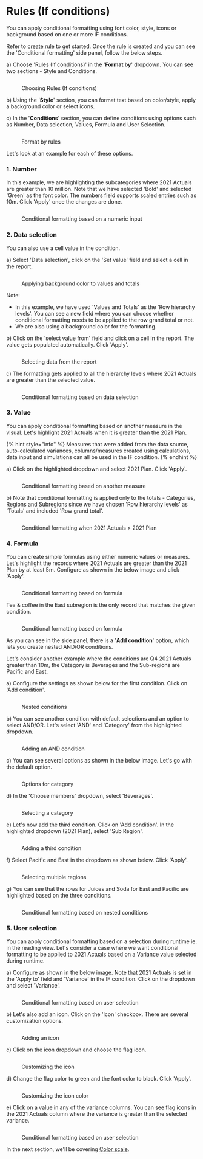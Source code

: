 # Rules (If conditions)

You can apply conditional formatting using font color, style, icons or background based on one or more IF conditions.

Refer to [create rule](./) to get started. Once the rule is created and you can see the 'Conditional formatting' side panel, follow the below steps.

a) Choose 'Rules (If conditions)' in the '**Format by**' dropdown. You can see two sections - Style and Conditions.

<figure><img src="../../../.gitbook/assets/5.2.35 if conditions.png" alt=""><figcaption><p>Choosing Rules (If conditions)</p></figcaption></figure>

b) Using the '**Style**' section, you can format text based on color/style, apply a background color or select icons.&#x20;

c) In the '**Conditions**' section, you can define conditions using options such as Number, Data selection, Values, Formula and User Selection.

<figure><img src="../../../.gitbook/assets/FormatByRules.png" alt=""><figcaption><p>Format by rules</p></figcaption></figure>

Let's look at an example for each of these options.

### 1. Number

In this example, we are highlighting the subcategories where 2021 Actuals are greater than 10 million. Note that we have selected 'Bold' and selected 'Green' as the font color. The numbers field supports scaled entries such as 10m. Click 'Apply' once the changes are done.

<figure><img src="../../../.gitbook/assets/5.2.4(2) Number based.png" alt=""><figcaption><p>Conditional formatting based on a numeric input</p></figcaption></figure>

### 2. Data selection

You can also use a cell value in the condition.&#x20;

a) Select 'Data selection', click on the 'Set value' field and select a cell in the report.

<figure><img src="../../../.gitbook/assets/5.2.8 Data selection.png" alt=""><figcaption><p>Applying background color to values and totals</p></figcaption></figure>

Note:&#x20;

* In this example, we have used 'Values and Totals' as the 'Row hierarchy levels'. You can see a new field where you can choose whether conditional formatting needs to be applied to the row grand total or not.&#x20;
* We are also using a background color for the formatting.

b) Click on the 'select value from' field and click on a cell in the report. The value gets populated automatically. Click 'Apply'.

<figure><img src="../../../.gitbook/assets/5.2.10 Data selection.png" alt=""><figcaption><p>Selecting data from the report </p></figcaption></figure>

c) The formatting gets applied to all the hierarchy levels where 2021 Actuals are greater than the selected value.

<figure><img src="../../../.gitbook/assets/5.2.11 Data selection.png" alt=""><figcaption><p>Conditional formatting based on data selection</p></figcaption></figure>

### 3. Value

You can apply conditional formatting based on another measure in the visual. Let's highlight 2021 Actuals when it is greater than the 2021 Plan.

{% hint style="info" %}
Measures that were added from the data source, auto-calculated variances, columns/measures created using calculations, data input and simulations can all be used in the IF condition.
{% endhint %}

a) Click on the highlighted dropdown and select 2021 Plan. Click 'Apply'.

<figure><img src="../../../.gitbook/assets/5.2.12 Value.png" alt=""><figcaption><p>Conditional formatting based on another measure </p></figcaption></figure>

b) Note that conditional formatting is applied only to the totals - Categories, Regions and Subregions since we have chosen 'Row hierarchy levels' as 'Totals' and included 'Row grand total'.

<figure><img src="../../../.gitbook/assets/5.2.13 Value.png" alt=""><figcaption><p>Conditional formatting when 2021 Actuals > 2021 Plan</p></figcaption></figure>

### 4. Formula

You can create simple formulas using either numeric values or measures. Let's highlight the records where 2021 Actuals are greater than the 2021 Plan by at least 5m. Configure as shown in the below image and click 'Apply'.  &#x20;

<figure><img src="../../../.gitbook/assets/5.2.14 Formula.png" alt=""><figcaption><p>Conditional formatting based on formula</p></figcaption></figure>

Tea & coffee in the East subregion is the only record that matches the given condition.

<figure><img src="../../../.gitbook/assets/5.2.15 Formula.png" alt=""><figcaption><p>Conditional formatting based on formula</p></figcaption></figure>

As you can see in the side panel, there is a '**Add condition**' option, which lets you create nested AND/OR conditions.&#x20;

Let's consider another example where the conditions are Q4 2021 Actuals greater than 10m, the Category is Beverages and the Sub-regions are Pacific and East.

a) Configure the settings as shown below for the first condition. Click on 'Add condition'.

<figure><img src="../../../.gitbook/assets/5.2.16 Formula.png" alt=""><figcaption><p>Nested conditions</p></figcaption></figure>

b) You can see another condition with default selections and an option to select AND/OR. Let's select 'AND' and 'Category' from the highlighted dropdown.

<figure><img src="../../../.gitbook/assets/5.2.23 Formula.png" alt=""><figcaption><p>Adding an AND condition</p></figcaption></figure>

c) You can see several options as shown in the below image. Let's go with the default option.

<figure><img src="../../../.gitbook/assets/5.2.24 Formula.png" alt=""><figcaption><p>Options for category</p></figcaption></figure>

d) In the 'Choose members' dropdown, select 'Beverages'.

<figure><img src="../../../.gitbook/assets/5.2.25 Formula.png" alt=""><figcaption><p>Selecting a category</p></figcaption></figure>

e) Let's now add the third condition. Click on 'Add condition'. In the highlighted dropdown (2021 Plan), select 'Sub Region'.

<figure><img src="../../../.gitbook/assets/5.2.26 Formula.png" alt=""><figcaption><p>Adding a third condition</p></figcaption></figure>

f) Select Pacific and East in the dropdown as shown below. Click 'Apply'.

<figure><img src="../../../.gitbook/assets/5.2.27 Formula.png" alt=""><figcaption><p>Selecting multiple regions</p></figcaption></figure>

g) You can see that the rows for Juices and Soda for East and Pacific are highlighted based on the three conditions.

<figure><img src="../../../.gitbook/assets/5.2.28 Formula.png" alt=""><figcaption><p>Conditional formatting based on nested conditions</p></figcaption></figure>

### 5. User selection

You can apply conditional formatting based on a selection during runtime ie. in the reading view. Let's consider a case where we want conditional formatting to be applied to 2021 Actuals based on a Variance value selected during runtime.

a) Configure as shown in the below image. Note that 2021 Actuals is set in the 'Apply to' field and 'Variance' in the IF condition. Click on the dropdown and select 'Variance'.&#x20;

<figure><img src="../../../.gitbook/assets/5.2.30 User selection.png" alt=""><figcaption><p>Conditional formatting based on user selection</p></figcaption></figure>

b) Let's also add an icon. Click on the 'Icon' checkbox. There are several customization options.

<figure><img src="../../../.gitbook/assets/5.2.31 User selection.png" alt=""><figcaption><p>Adding an icon</p></figcaption></figure>

c) Click on the icon dropdown and choose the flag icon.

<figure><img src="../../../.gitbook/assets/5.2.32 User selection.png" alt=""><figcaption><p>Customizing the icon</p></figcaption></figure>

d) Change the flag color to green and the font color to black. Click 'Apply'.

<figure><img src="../../../.gitbook/assets/5.2.33 User selection.png" alt=""><figcaption><p>Customizing the icon color</p></figcaption></figure>

e) Click on a value in any of the variance columns. You can see flag icons in the 2021 Actuals column where the variance is greater than the selected variance.

<figure><img src="../../../.gitbook/assets/5.2.34 User selection.png" alt=""><figcaption><p>Conditional formatting based on user selection</p></figcaption></figure>

In the next section, we'll be covering [Color scale](color-scale.md).
